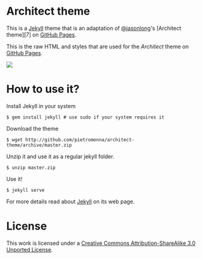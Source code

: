 # Architect theme

This is a [Jekyll][1] theme that is an adaptation of [@jasonlong][2]'s [Architect theme][7] on [GitHub Pages][3].

This is the raw HTML and styles that are used for the *Architect* theme on [GitHub Pages](http://pages.github.com/).

![](http://cl.ly/image/1x0Q3213330G/content)

# How to use it?

Install Jekyll in your system

```
$ gem install jekyll # use sudo if your system requires it
```

Download the theme

```
$ wget http://github.com/pietromenna/architect-theme/archive/master.zip
```

Unzip it and use it as a regular jekyll folder.

```
$ unzip master.zip
```

Use it!

```
$ jekyll serve
```

For more details read about [Jekyll][1] on its web page.

# License

This work is licensed under a [Creative Commons Attribution-ShareAlike 3.0 Unported License](http://creativecommons.org/licenses/by-sa/3.0/).

[1]: http://jekyllrb.com
[2]: https://github.com/jasonlong
[3]: http://pages.github.com/